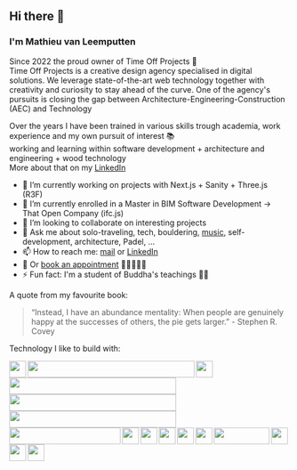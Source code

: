 ## Hi there 👋
### I'm Mathieu van Leemputten

Since 2022 the proud owner of Time Off Projects 🚀 <br>
Time Off Projects is a creative design agency specialised in digital solutions. We leverage state-of-the-art web technology together with creativity and curiosity to stay ahead of the curve.
One of the agency's pursuits is closing the gap between Architecture-Engineering-Construction (AEC) and Technology <br>

Over the years I have been trained in various skills trough academia, work experience and my own pursuit of interest 📚 <br>
working and learning within software development + architecture and engineering + wood technology <br>
More about that on my <a href="https://linkedin.com/in/mathieu-van-leemputten-0b83a0190">LinkedIn</a> <br>


- 🔭 I’m currently working on projects with Next.js + Sanity + Three.js (R3F)
- 🌱 I’m currently enrolled in a Master in BIM Software Development -> That Open Company (ifc.js)
- 🤝 I’m looking to collaborate on interesting projects
- 💬 Ask me about solo-traveling, tech, bouldering, <a href="https://open.spotify.com/user/116791721?si=328b7e0fe4dc4b20">music</a>, self-development, architecture, Padel, ... 
- 📫 How to reach me: <a href="info@timeoffprojects.be">mail</a>  or <a href="https://linkedin.com/in/mathieu-van-leemputten-0b83a0190">LinkedIn</a>
- 📆 Or <a href="https://cal.com/timeoffprojects?redirect=false">book an appointment</a> 👩‍💼🧑‍💼🏢
- ⚡ Fun fact: I'm a student of Buddha's teachings 🧘‍♂️

A quote from my favourite book:
> “Instead, I have an abundance mentality: When people are genuinely happy at the successes of others, the pie gets larger.” - Stephen R. Covey

Technology I like to build with:

<a href="https://react.dev"><img src="https://upload.wikimedia.org/wikipedia/commons/a/a7/React-icon.svg" align="left" height="30px" width="30px"></img></a>
<a href="https://nextjs.org/"><img src="https://upload.wikimedia.org/wikipedia/commons/8/8e/Nextjs-logo.svg" align="left" height="30px" width="300px"></img></a>
<a href="https://sanity.io/"><img src="https://upload.wikimedia.org/wikipedia/commons/7/7e/Sanity-logo-svg.svg" align="left" height="30px" width="30px"></img></a>
<a href="https://www.mongodb.com/"><img src="https://upload.wikimedia.org/wikipedia/commons/9/93/MongoDB_Logo.svg" align="left" height="30px" width="300px"></img></a>
<a href="https://https://firebase.google.com/"><img src="https://upload.wikimedia.org/wikipedia/commons/3/37/Firebase_Logo.svg" align="left" height="30px" width="300px"></img></a>
<a href="https://blender.org/"><img src="https://upload.wikimedia.org/wikipedia/commons/3/3c/Logo_Blender.svg" align="left" height="30px" width="300px"></img></a>
<a href="https://www.autodesk.com/"><img src="https://upload.wikimedia.org/wikipedia/commons/b/b5/Autodesk_Logo.svg" padding="30px" align="left" height="30px" width="200px"></img></a>
<a href="https://nodejs.org/"><img src="https://upload.wikimedia.org/wikipedia/commons/d/d9/Node.js_logo.svg" padding="30px" align="left" height="30px" width="30px"></img></a>
<a href="https://threejs.org/"><img src="https://upload.wikimedia.org/wikipedia/commons/3/3f/Three.js_Icon.svg" padding="30px" align="left" height="30px" width="30px"></img></a>
<a href="https://figma.com/"><img src="https://upload.wikimedia.org/wikipedia/commons/3/33/Figma-logo.svg" padding="30px" align="left" height="30px" width="30px"></img></a>
<a href="https://adobe.com/"><img src="https://upload.wikimedia.org/wikipedia/commons/4/4c/Adobe_Creative_Cloud_rainbow_icon.svg" padding="30px" align="left" height="30px" width="30px"></img></a>
<a href="https://dotnet.microsoft.com/en-us/"><img src="https://upload.wikimedia.org/wikipedia/commons/7/7d/Microsoft_.NET_logo.svg" align="left" height="30px" width="30px"></img></a>
<a href="https://unity.com/"><img src="https://upload.wikimedia.org/wikipedia/commons/1/19/Unity_Technologies_logo.svg" align="left" height="30px" width="100px"></img></a>
<a href="https://www.unrealengine.com/"><img src="https://upload.wikimedia.org/wikipedia/commons/d/da/Unreal_Engine_Logo.svg" align="left" height="30px" width="30px"></img></a>
<a href="https://tailwindcss.com"><img src="https://upload.wikimedia.org/wikipedia/commons/d/d5/Tailwind_CSS_Logo.svg" align="left" height="30px" width="30px"></img></a>
<a href="https://www.typescriptlang.org"><img src="https://upload.wikimedia.org/wikipedia/commons/4/4c/Typescript_logo_2020.svg" align="left" height="30px" width="30px"></img></a>

